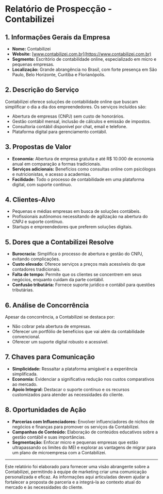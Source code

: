 # Relatório de Prospecção - Contabilizei

## 1. Informações Gerais da Empresa
- **Nome:** Contabilizei
- **Website:** [www.contabilizei.com.br](https://www.contabilizei.com.br)
- **Segmento:** Escritório de contabilidade online, especializado em micro e pequenas empresas.
- **Localização:** Grande abrangência no Brasil, com forte presença em São Paulo, Belo Horizonte, Curitiba e Florianópolis.

## 2. Descrição do Serviço
Contabilizei oferece soluções de contabilidade online que buscam simplificar o dia a dia dos empreendedores. Os serviços incluídos são:
- Abertura de empresas (CNPJ) sem custo de honorários.
- Gestão contábil mensal, inclusão de cálculos e emissão de impostos.
- Consultoria contábil disponível por chat, email e telefone.
- Plataforma digital para gerenciamento contábil.

## 3. Propostas de Valor
- **Economia:** Abertura de empresa gratuita e até R$ 10.000 de economia anual em comparação a formas tradicionais.
- **Serviços adicionais:** Benefícios como consultas online com psicólogos e nutricionistas, e acesso a academias.
- **Facilidade:** Todo o processo de contabilidade em uma plataforma digital, com suporte contínuo.

## 4. Clientes-Alvo
- Pequenas e médias empresas em busca de soluções contábeis.
- Profissionais autônomos necessitando de agilização na abertura do CNPJ e suporte contínuo.
- Startups e empreendedores que preferem soluções digitais.

## 5. Dores que a Contabilizei Resolve
- **Burocracia:** Simplifica o processo de abertura e gestão do CNPJ, evitando complicações.
- **Custo elevado:** Oferece serviços a preços mais acessíveis do que contadores tradicionais.
- **Falta de tempo:** Permite que os clientes se concentrem em seus negócios, enquanto cuidam da parte contábil.
- **Confusão tributária:** Fornece suporte jurídico e contábil para questões tributárias.

## 6. Análise de Concorrência
Apesar da concorrência, a Contabilizei se destaca por:
- Não cobrar pela abertura de empresas.
- Oferecer um portfólio de benefícios que vai além da contabilidade convencional.
- Oferecer um suporte digital robusto e acessível.

## 7. Chaves para Comunicação
- **Simplicidade:** Ressaltar a plataforma amigável e a experiência simplificada.
- **Economia:** Evidenciar a significativa redução nos custos comparativos ao mercado.
- **Apoio Integral:** Destacar o suporte contínuo e os recursos customizados para atender as necessidades do cliente.

## 8. Oportunidades de Ação
- **Parcerias com Influenciadores:** Envolver influenciadores de nichos de negócios e finanças para promover os serviços da Contabilizei.
- **Campanhas de Conteúdo:** Elaboração de conteúdos educativos sobre a gestão contábil e suas importâncias.
- **Segmentação:** Enfocar micro e pequenas empresas que estão ultrapassando os limites do MEI e explorar as vantagens de migrar para um plano de microempresa com a Contabilizei.

---

Este relatório foi elaborado para fornecer uma visão abrangente sobre a Contabilizei, permitindo à equipe de marketing criar uma comunicação personalizada e eficaz. As informações aqui articuladas devem ajudar a fortalecer a proposta de parceria e a integrá-la ao contexto atual do mercado e às necessidades do cliente.